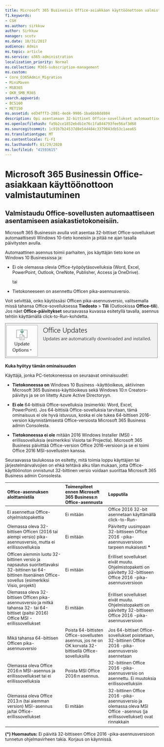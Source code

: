 ```yaml
---
title: Microsoft 365 Businessin Office-asiakkaan käyttöönottoon valmistautuminen
f1.keywords:
- CSH
ms.author: sirkkuw
author: Sirkkuw
manager: scotv
ms.date: 10/31/2017
audience: Admin
ms.topic: article
ms.service: o365-administration
localization_priority: Normal
ms.collection: M365-subscription-management
ms.custom:
- Core_O365Admin_Migration
- MiniMaven
- MSB365
- OKR_SMB_M365
search.appverid:
- BCS160
- MET150
ms.assetid: ed34fff3-2881-4ed4-9906-1ba6bb8dd804
description: Opi asentamaan 32-bittiset Office-sovellukset automaattisesti Windows 10-tieto koneisiin ja pitämään ne ajan tasalla.
ms.openlocfilehash: fa5b2ce1852ebdb1e76c1fa844793fee56af3d68
ms.sourcegitcommit: 1c91b7b24537d0e54d484c3379043db53c1aea65
ms.translationtype: MT
ms.contentlocale: fi-FI
ms.lasthandoff: 01/29/2020
ms.locfileid: "41593615"
---
```

# <a name="prepare-for-office-client-deployment-by-microsoft-365-business"></a>Microsoft 365 Businessin Office-asiakkaan käyttöönottoon valmistautuminen

## <a name="prepare-to-automatically-install-office-apps-to-client-computers"></a>Valmistaudu Office-sovellusten automaattiseen asentamiseen asiakastietokoneisiin.

Microsoft 365 Businessin avulla voit asentaa 32-bittiset Office-sovellukset automaattisesti Windows 10-tieto koneisiin ja pitää ne ajan tasalla päivitysten avulla.
  
Automaattinen asennus toimii parhaiten, jos käyttäjän tieto kone on Windows 10 Businessissa ja:
  
- Ei ole olemassa olevia Office-työpöytäsovelluksia (Word, Excel, PowerPoint, Outlook, OneNote, Publisher, Access ja OneDrive).
    
    tai
    
- Tietokoneeseen on asennettu Officen pika-asennusversio.
    
Voit selvittää, onko käytössäsi Officen pika-asennusversio, valitsemalla missä tahansa Office-sovelluksessa **Tiedosto** \> **Tili** (Outlookissa **Office-tili**). Jos näet **Office-päivitykset** seuraavassa kuvassa esitetyllä tavalla, asennus tehtiin käyttämällä click-to-Run-kohdetta. 
  
![Screenshot of Office updates in Office app Account](media/e3439380-fa43-4ed6-ae5d-64851c297df5.png)
  
 **Kuka hyötyy tämän ominaisuuden**
  
Käyttäjä, jonka PC-tietokoneessa on seuraavat ominaisuudet:
  
- **Tietokoneessa on** Windows 10 Business -käyttöoikeus, aktiivinen Microsoft 365 Business-käyttöoikeus sekä Windows 10:n Creators-päivitys ja se on liitetty Azure Active Directoryyn. 
    
- **Ei ole** 64-bittisiä Office-sovelluksia (esimerkki: Word, Excel, PowerPoint). Jos 64-bittisiä Office-sovelluksia tarvitaan, tämä ominaisuus ei ole hyvä istuvuus, koska ei ole tukea 64-bittisen 2016-version käynnistämisestä Office-versiosta Microsoft 365 Business admin Consolesta. 
    
- **Tietokoneessa ei ole** mitään 2016 Windows Installer (MSI) -erillissovelluksia (esimerkiksi Visiota tai Projectia). Microsoft 365 Business päivittää Office-version Office 2016-versioon ja se ei toimi Office 2016 MSI-sovellusten kanssa. 
    
Seuraavassa taulukossa on esitetty, mitä toimia loppu käyttäjien tai järjestelmänvalvojien on ehkä tehtävä alku tilan mukaan, jotta Office-käyttöönoton onnistunut 32-bittinen versio voidaan suorittaa Microsoft 365 Business admin Consolesta.
  
|**Office-asennuksen aloittamistila**|**Toimenpiteet ennen Microsoft 365 Business:n Office-asennusta**|**Lopputila**|
|:-----|:-----|:-----|
|Ei asennettua Office-ohjelmistopakettia  <br/> |Ei mitään  <br/> |Office 2016 32-bit asennetaan käyttämällä click-to-Run-  <br/> |
|Olemassa oleva 32-bittisen Officen (2016 tai aiempi versio) pika-asennusversio, mutta ei erillissovelluksia  <br/> |Ei mitään  <br/> |Päivitetty uusimpaan 32-bittiseen Office 2016 -pika-asennusversioon tarpeen mukaisesti **\*** <br/> |
|Officen aiemmin luotu 32-bittinen versio ja napsautus suoritettavaksi 32-bittinen tai 64-bittinen itsenäinen Office-sovellus (esimerkiksi Visio, projekti)  <br/> |Ei mitään  <br/> |Erilliset sovellukset eivät muutu. Ohjelmistopaketti on päivitetty 32-bittiseen Office 2016 -pika-asennusversioon  <br/> |
|Olemassa oleva 32-bittisen Officen pika-asennusversio ja mitkä tahansa 32- tai 64-bittiset (paitsi 2016) Office MSI -erillissovellukset  <br/> |Ei mitään  <br/> |Erilliset sovellukset eivät muutu. Ohjelmistopaketti on päivitetty 32-bittiseen Office 2016 -pika-asennusversioon  <br/> ||||
|Mikä tahansa 64-bittisen Officen pika-asennusversio  <br/> |Poista 64-bittisten Office-sovellusten asennus, jos ne on OK korvata 32-bittisellä Office-sovelluksilla  <br/> |Jos 64-bittiset Office-sovellukset poistetaan, 32-bittinen Office 2016 -pika-asennusversio asennetaan  <br/> |
|Olemassa oleva Office 2016:n MSI-asennus ja erillissovellukset tai ei erillissovelluksia  <br/> |Poista MSI Office 2016:n asennus.  <br/> |32-bittinen Office 2016 -pika-asennusversio on asennettu. Ei muutoksia erillissovelluksiin  <br/> |
|Olemassa oleva Office 2013:n (tai aiemman version) MSI-asennus ja/tai Office-erillissovellukset  <br/> |Ei mitään  <br/> |32-bittinen Office 2016 -pika-asennusversio ja olemassa oleva MSI Office -asennus (ja erillissovellukset) ovat rinnakkain  <br/> |
||||
   
 **(\*) Huomautus:** Ei päivitä 32-bittiseen Office 2016 -pika-asennusversioon tunnetun ohjelmavirheen takia. Korjaus on käynnissä. 
  